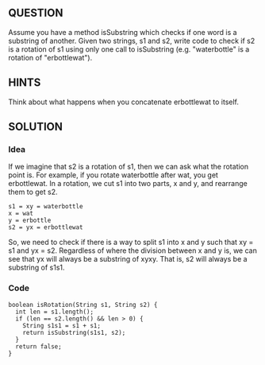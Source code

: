 ## QUESTION
Assume you have a method isSubstring which checks if one word is a substring of another. Given two strings, s1 and s2, write code to check if s2 is a rotation of s1 using only one call to isSubstring (e.g. "waterbottle" is a rotation of "erbottlewat").

## HINTS
Think about what happens when you concatenate erbottlewat to itself.

## SOLUTION
### Idea
If we imagine that s2 is a rotation of s1, then we can ask what the rotation point is. For example, if you rotate waterbottle after wat, you get erbottlewat. In a rotation, we cut s1 into two parts, x and y, and rearrange them to get s2.

    s1 = xy = waterbottle
    x = wat
    y = erbottle
    s2 = yx = erbottlewat
    
So, we need to check if there is a way to split s1 into x and y such that xy = s1 and yx = s2. Regardless of where the division between x and y is, we can see that yx will always be a substring of xyxy. That is, s2 will always be a substring of s1s1.

### Code
    boolean isRotation(String s1, String s2) {
      int len = s1.length();
      if (len == s2.length() && len > 0) {
        String s1s1 = s1 + s1;
        return isSubstring(s1s1, s2);
      }
      return false;
    }

